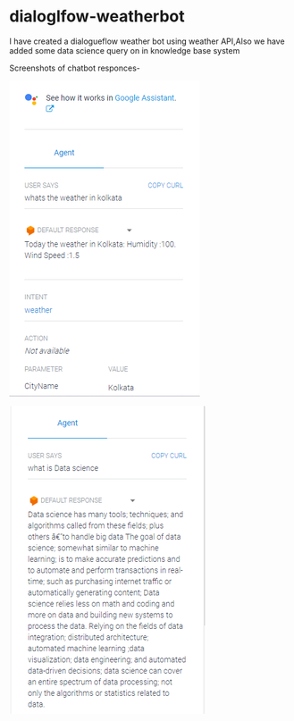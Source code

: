 # dialoglfow-weatherbot
I have created a dialogueflow weather bot using weather API,Also we have added some data science query on in knowledge base system

Screenshots of chatbot responces-

![dialogflowbot](Dialogueflow_response.png)

![Dsquery](DSquery.PNG)

